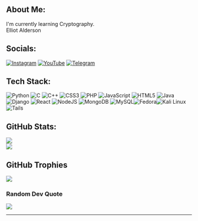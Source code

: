 ## About Me:
I'm currently learning Cryptography.<br>Elliot Alderson


## Socials:
[![Instagram](https://img.shields.io/badge/Instagram-%23E4405F.svg?style=for-the-badge&logo=Instagram&logoColor=white)](https://instagram.com/programmingwithparas) [![YouTube](https://img.shields.io/badge/YouTube-%23FF0000.svg?style=for-the-badge&logo=YouTube&logoColor=white)](https://youtube.com/@ProgrammingWithParas) [![Telegram](https://img.shields.io/badge/Telegram-2CA5E0?style=for-the-badge&logo=telegram&logoColor=white)](https://t.me/programmingwithparas)

## Tech Stack:
![Python](https://img.shields.io/badge/python-3670A0?style=for-the-badge&logo=python&logoColor=ffdd54) ![C](https://img.shields.io/badge/c-%2300599C.svg?style=for-the-badge&logo=c&logoColor=white) ![C++](https://img.shields.io/badge/c++-%2300599C.svg?style=for-the-badge&logo=c%2B%2B&logoColor=white) ![CSS3](https://img.shields.io/badge/css3-%231572B6.svg?style=for-the-badge&logo=css3&logoColor=white) ![PHP](https://img.shields.io/badge/php-%23777BB4.svg?style=for-the-badge&logo=php&logoColor=white) ![JavaScript](https://img.shields.io/badge/javascript-%23323330.svg?style=for-the-badge&logo=javascript&logoColor=%23F7DF1E) ![HTML5](https://img.shields.io/badge/html5-%23E34F26.svg?style=for-the-badge&logo=html5&logoColor=white) ![Java](https://img.shields.io/badge/java-%23ED8B00.svg?style=for-the-badge&logo=openjdk&logoColor=white) ![Django](https://img.shields.io/badge/django-%23092E20.svg?style=for-the-badge&logo=django&logoColor=white) ![React](https://img.shields.io/badge/react-%2320232a.svg?style=for-the-badge&logo=react&logoColor=%2361DAFB) ![NodeJS](https://img.shields.io/badge/node.js-6DA55F?style=for-the-badge&logo=node.js&logoColor=white) ![MongoDB](https://img.shields.io/badge/MongoDB-%234ea94b.svg?style=for-the-badge&logo=mongodb&logoColor=white) ![MySQL](https://img.shields.io/badge/mysql-%2300000f.svg?style=for-the-badge&logo=mysql&logoColor=white)![Fedora](https://img.shields.io/badge/Fedora-294172?style=for-the-badge&logo=fedora&logoColor=white)![Kali Linux](https://img.shields.io/badge/kalilinux-%2300000f.svg?style=for-the-badge&logo=kalilinux&logoColor=white)![Tails](https://img.shields.io/badge/Tails%20-56347C?&style=for-the-badge&logo=tails&logoColor=white)

## GitHub Stats:
![](https://github-readme-stats.vercel.app/api?username=ProgrammerParas&theme=tokyonight&hide_border=false&include_all_commits=false&count_private=false)<br/>
![](https://github-readme-stats.vercel.app/api/top-langs/?username=ProgrammerParas&theme=tokyonight&hide_border=false&include_all_commits=false&count_private=false&layout=compact)<br/>

## GitHub Trophies
![](https://github-profile-trophy.vercel.app/?username=ProgrammerParas&theme=radical&no-frame=false&no-bg=true&margin-w=4)

### Random Dev Quote
![](https://quotes-github-readme.vercel.app/api?type=horizontal&theme=tokyonight)

---
<!---[![](https://visitcount.itsvg.in/api?id=ProgrammerParas&icon=1&color=12)](https://visitcount.itsvg.in)---!>

